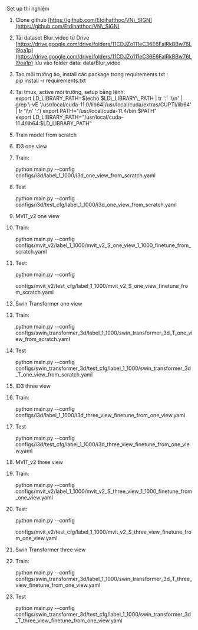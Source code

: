 Set up thí nghiệm

1. Clone github [https://github.com/Etdihatthoc/VN\_SIGN](https://github.com/Etdihatthoc/VN\_SIGN)   
1. Tải dataset Blur\_video từ Drive [https://drive.google.com/drive/folders/11CDJZo111eC36E6FalRkBBw76LI9oa1p](https://drive.google.com/drive/folders/11CDJZo111eC36E6FalRkBBw76LI9oa1p) lưu vào folder data: data/Blur\_video  
1. Tạo môi trường ảo, install các package trong requirements.txt :   
   pip install \-r requirements.txt  
1. Tại tmux, active môi trường, setup bằng lệnh:  
   export LD\_LIBRARY\_PATH=$(echo $LD\_LIBRARY\_PATH | tr ':' '\\n' | grep \-vE '/usr/local/cuda-11.0/lib64|/usr/local/cuda/extras/CUPTI/lib64' | tr '\\n' ':')  
   export PATH="/usr/local/cuda-11.4/bin:$PATH"   
   export LD\_LIBRARY\_PATH="/usr/local/cuda-11.4/lib64:$LD\_LIBRARY\_PATH"  
     
1. Train model from scratch  
1. ID3 one view  
1. Train: 

   python main.py \--config configs/i3d/label\_1\_1000/i3d\_one\_view\_from\_scratch.yaml

1. Test 

   python main.py \--config configs/i3d/test\_cfg/label\_1\_1000/i3d\_one\_view\_from\_scratch.yaml

   

1. MVIT\_v2 one view  
1. Train:

   python main.py \--config configs/mvit\_v2/label\_1\_1000/mvit\_v2\_S\_one\_view\_1\_1000\_finetune\_from\_scratch.yaml

1. Test:

   python main.py \--config

   configs/mvit\_v2/test\_cfg/label\_1\_1000/mvit\_v2\_S\_one\_view\_finetune\_from\_scratch.yaml

   

1. Swin Transformer one view  
1. Train: 

   python main.py \--config configs/swin\_transformer\_3d/label\_1\_1000/swin\_transformer\_3d\_T\_one\_view\_from\_scratch.yaml

1. Test 

   python main.py \--config configs/swin\_transformer\_3d/test\_cfg/label\_1\_1000/swin\_transformer\_3d\_T\_one\_view\_from\_scratch.yaml

   

1. ID3 three view  
1. Train: 

   python main.py \--config configs/i3d/label\_1\_1000/i3d\_three\_view\_finetune\_from\_one\_view.yaml

1. Test 

   python main.py \--config configs/i3d/test\_cfg/label\_1\_1000/i3d\_three\_view\_finetune\_from\_one\_view.yaml

   

1. MVIT\_v2 three view  
1. Train:

   python main.py \--config configs/mvit\_v2/label\_1\_1000/mvit\_v2\_S\_three\_view\_1\_1000\_finetune\_from\_one\_view.yaml

1. Test:

   python main.py \--config

   configs/mvit\_v2/test\_cfg/label\_1\_1000/mvit\_v2\_S\_three\_view\_finetune\_from\_one\_view.yaml

   

1. Swin Transformer three view  
1. Train: 

   python main.py \--config configs/swin\_transformer\_3d/label\_1\_1000/swin\_transformer\_3d\_T\_three\_view\_finetune\_from\_one\_view.yaml

1. Test 

   python main.py \--config configs/swin\_transformer\_3d/test\_cfg/label\_1\_1000/swin\_transformer\_3d\_T\_three\_view\_finetune\_from\_one\_view.yaml

   

   